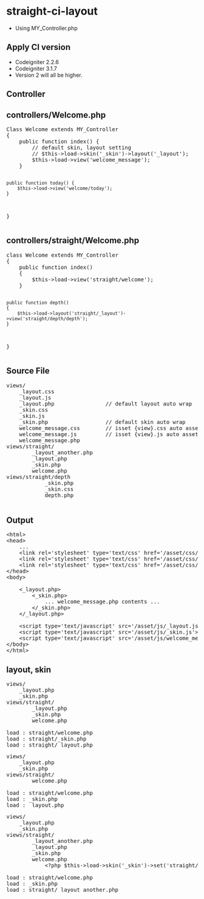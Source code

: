 # straight-ci-layout #
- Using MY_Controller.php

## Apply CI version ##
- Codeigniter 2.2.6
- Codeigniter 3.1.7
- Version 2 will all be higher.

## Controller ##
<h2>controllers/Welcome.php</h2>
<pre>
Class Welcome extends MY_Controller
{
    public function index() {
        // default skin, layout setting
        // $this->load->skin('_skin')->layout('_layout');
        $this->load->view('welcome_message');
    }
    
    public function today() {
        $this->load->view('welcome/today');
    }
}
</pre>
<h2>controllers/straight/Welcome.php</h2>
<pre>
class Welcome extends MY_Controller
{
	public function index()
	{
		$this->load->view('straight/welcome');
	}

	public function depth()
	{
		$this->load->layout('straight/_layout')->view('straight/depth/depth');
	}
}
</pre>

## Source File ##

<pre>
views/
    _layout.css
    _layout.js
    _layout.php                // default layout auto wrap
    _skin.css
    _skin.js
    _skin.php                  // default skin auto wrap
    welcome_message.css        // isset {view}.css auto asset
    welcome_message.js         // isset {view}.js auto asset
    welcome_message.php
views/straight/
		_layout_another.php
		_layout.php
		_skin.php
		welcome.php
views/straight/depth
			_skin.php
			_skin.css
			depth.php

</pre>

## Output ##

<pre>
&lt;html>
&lt;head>
    ...
    &lt;link rel='stylesheet' type='text/css' href='/asset/css/_layout.css' />
    &lt;link rel='stylesheet' type='text/css' href='/asset/css/_skin.css' />
    &lt;link rel='stylesheet' type='text/css' href='/asset/css/welcome_message.css' />
&lt;/head>
&lt;body>
    
    &lt;_layout.php>
        &lt;_skin.php>
            ... welcome_message.php contents ...
        &lt;/_skin.php>
    &lt;/_layout.php>

    &lt;script type='text/javascript' src='/asset/js/_layout.js'>&lt;/script>
    &lt;script type='text/javascript' src='/asset/js/_skin.js'>&lt;/script>
    &lt;script type='text/javascript' src='/asset/js/welcome_message.js'>&lt;/script>
&lt;/body>
&lt;/html>
</pre>

## layout, skin ##
<pre>
views/
	_layout.php
	_skin.php
views/straight/
		_layout.php
		_skin.php
		welcome.php

load : straight/welcome.php
load : straight/_skin.php
load : straight/_layout.php
</pre>

<pre>
views/
	_layout.php
	_skin.php
views/straight/
		welcome.php

load : straight/welcome.php
load : _skin.php
load : _layout.php
</pre>

<pre>
views/
	_layout.php
	_skin.php
views/straight/
		_layout_another.php
		_layout.php
		_skin.php
		welcome.php
			&lt;?php $this->load->skin('_skin')->set('straight/_layout_another'); ?&gt;

load : straight/welcome.php
load : _skin.php
load : straight/_layout_another.php
</pre>